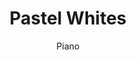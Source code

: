 ---
layout: post
title: "Pastel Whites"
subtitle: "Piano"
headline: "A charming chain of themes and motives which undulate with the calm of the wind and the assurance of the pattering rain."
hero-image: "http://1.bp.blogspot.com/-ZD5DwOW_A3k/T5knVeQ1R3I/AAAAAAAABWM/cVwoLPSg8hI/s1600/Chalk+Pastel+Highlights1.jpg"
ref: pastelwhites
categories: music
lang: en
---
